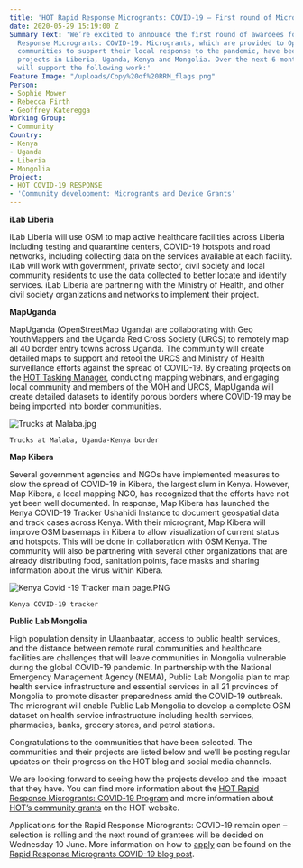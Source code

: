 ```yaml
---
title: 'HOT Rapid Response Microgrants: COVID-19 – First round of Micrograntees announced'
date: 2020-05-29 15:19:00 Z
Summary Text: 'We’re excited to announce the first round of awardees for HOT Rapid
  Response Microgrants: COVID-19. Microgrants, which are provided to OpenStreetMap
  communities to support their local response to the pandemic, have been awarded to
  projects in Liberia, Uganda, Kenya and Mongolia. Over the next 6 months, these Microgrants
  will support the following work:'
Feature Image: "/uploads/Copy%20of%20RRM_flags.png"
Person:
- Sophie Mower
- Rebecca Firth
- Geoffrey Kateregga
Working Group:
- Community
Country:
- Kenya
- Uganda
- Liberia
- Mongolia
Project:
- HOT COVID-19 RESPONSE
- 'Community development: Microgrants and Device Grants'
---
```


**iLab Liberia**

iLab Liberia will use OSM to map active healthcare facilities across Liberia including testing and quarantine centers, COVID-19 hotspots and road networks, including collecting data on the services available at each facility. iLab will work with government, private sector, civil society and local community residents to use the data collected to better locate and identify services. iLab Liberia are partnering with the Ministry of Health, and other civil society organizations and networks to implement their project.

**MapUganda**

MapUganda (OpenStreetMap Uganda) are collaborating with Geo YouthMappers and the Uganda Red Cross Society (URCS) to remotely map all 40 border entry towns across Uganda. The community will create detailed maps to support and retool the URCS and Ministry of Health surveillance efforts against the spread of COVID-19. By creating projects on the [HOT Tasking Manager](https://tasks.hotosm.org/), conducting mapping webinars, and engaging local community and members of the MOH and URCS, MapUganda will create detailed datasets to identify porous borders where COVID-19 may be being imported into border communities.

![Trucks at Malaba.jpg](/uploads/Trucks%20at%20Malaba.jpg)

`Trucks at Malaba, Uganda-Kenya border`

**Map Kibera**

Several government agencies and NGOs have implemented measures to slow the spread of COVID-19 in Kibera, the largest slum in Kenya. However, Map Kibera, a local mapping NGO, has recognized that the efforts have not yet been well documented. In response, Map Kibera has launched the Kenya COVID-19 Tracker Ushahidi Instance to document geospatial data and track cases across Kenya. With their microgrant, Map Kibera  will improve OSM basemaps in Kibera to allow visualization of current status and hotspots. This will be done in collaboration with OSM Kenya. The community will also be partnering with several other organizations that are already distributing food, sanitation points, face masks and sharing information about the virus within Kibera.

![Kenya Covid -19 Tracker main page.PNG](/uploads/Kenya%20Covid%20-19%20Tracker%20main%20page.PNG)

`Kenya COVID-19 tracker`

**Public Lab Mongolia**

High population density in Ulaanbaatar, access to public health services, and the distance between remote rural communities and healthcare facilities are challenges that will leave communities in Mongolia vulnerable during the global COVID-19 pandemic. In partnership with the National Emergency Management Agency (NEMA), Public Lab Mongolia plan to map health service infrastructure and essential services in all 21 provinces of Mongolia to promote disaster preparedness amid the COVID-19 outbreak. The microgrant will enable Public Lab Mongolia to develop a complete OSM dataset on health service infrastructure including health services, pharmacies, banks, grocery stores, and petrol stations.

Congratulations to the communities that have been selected. The communities and their projects are listed below and we’ll be posting regular updates on their progress on the HOT blog and social media channels.

We are looking forward to seeing how the projects develop and the impact that they have. You can find more information about the [HOT Rapid Response Microgrants: COVID-19 Program](https://www.hotosm.org/updates/rapid-response-microgrants-covid-19/) and more information about [HOT’s community grants](https://www.hotosm.org/community/community-grants/) on the HOT website.

Applications for the Rapid Response Microgrants: COVID-19 remain open – selection is rolling and the next round of grantees will be decided on Wednesday 10 June. More information on how to [apply](https://docs.google.com/forms/d/e/1FAIpQLScRmggoVdRaN8wWo70Xwi7fmWC0_bRxpibHZJ1XM0k74-yWNA/viewform) can be found on the [Rapid Response Microgrants COVID-19 blog post](https://www.hotosm.org/updates/rapid-response-microgrants-covid-19/).